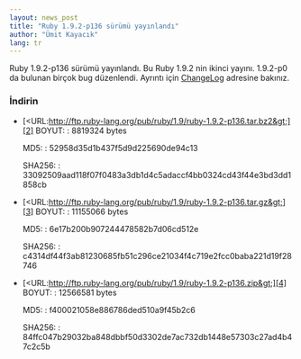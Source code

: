 ```yaml
---
layout: news_post
title: "Ruby 1.9.2-p136 sürümü yayınlandı"
author: "Ümit Kayacık"
lang: tr
---
```


 Ruby 1.9.2-p136 sürümü yayınlandı. Bu Ruby 1.9.2 nin ikinci yayını. 1.9.2-p0 da bulunan birçok bug
düzenlendi. Ayrıntı için [ChangeLog][1] adresine bakınız.

### İndirin

* [&lt;URL:http://ftp.ruby-lang.org/pub/ruby/1.9/ruby-1.9.2-p136.tar.bz2&gt;][2]
  BOYUT:
  : 8819324 bytes

  MD5:
  : 52958d35d1b437f5d9d225690de94c13

  SHA256:
  : 33092509aad118f07f0483a3db1d4c5adaccf4bb0324cd43f44e3bd3dd1858cb

* [&lt;URL:http://ftp.ruby-lang.org/pub/ruby/1.9/ruby-1.9.2-p136.tar.gz&gt;][3]
  BOYUT:
  : 11155066 bytes

  MD5:
  : 6e17b200b907244478582b7d06cd512e

  SHA256:
  : c4314df44f3ab81230685fb51c296ce21034f4c719e2fcc0baba221d19f28746

* [&lt;URL:http://ftp.ruby-lang.org/pub/ruby/1.9/ruby-1.9.2-p136.zip&gt;][4]
  BOYUT:
  : 12566581 bytes

  MD5:
  : f400021058e886786ded510a9f45b2c6

  SHA256:
  : 84ffc047b29032ba848dbbf50d3302de7ac732db1448e57303c27ad4b47c2c5b



[1]: http://svn.ruby-lang.org/repos/ruby/tags/v1_9_2_136/ChangeLog 
[2]: http://ftp.ruby-lang.org/pub/ruby/1.9/ruby-1.9.2-p136.tar.bz2 
[3]: http://ftp.ruby-lang.org/pub/ruby/1.9/ruby-1.9.2-p136.tar.gz 
[4]: http://ftp.ruby-lang.org/pub/ruby/1.9/ruby-1.9.2-p136.zip 
